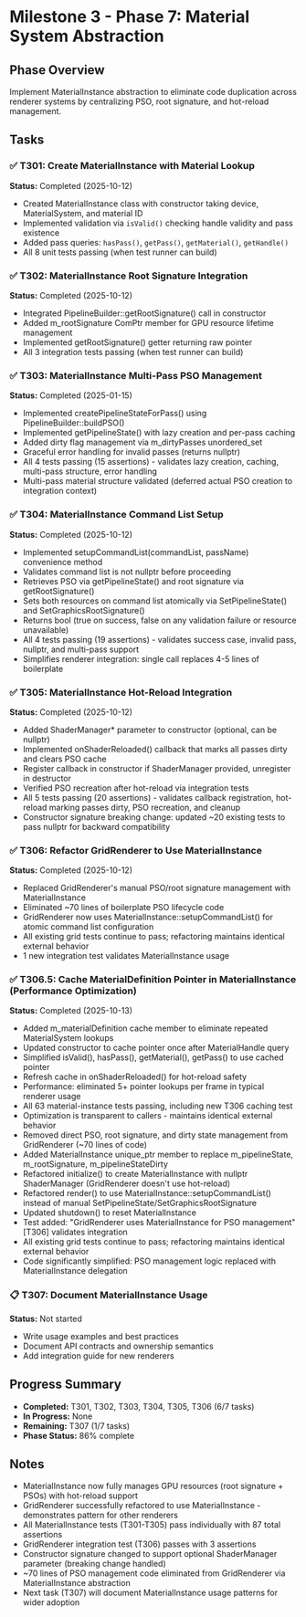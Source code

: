 # Milestone 3 - Phase 7: Material System Abstraction

## Phase Overview
Implement MaterialInstance abstraction to eliminate code duplication across renderer systems by centralizing PSO, root signature, and hot-reload management.

## Tasks

### ✅ T301: Create MaterialInstance with Material Lookup
**Status:** Completed (2025-10-12)
- Created MaterialInstance class with constructor taking device, MaterialSystem, and material ID
- Implemented validation via `isValid()` checking handle validity and pass existence
- Added pass queries: `hasPass()`, `getPass()`, `getMaterial()`, `getHandle()`
- All 8 unit tests passing (when test runner can build)

### ✅ T302: MaterialInstance Root Signature Integration
**Status:** Completed (2025-10-12)
- Integrated PipelineBuilder::getRootSignature() call in constructor
- Added m_rootSignature ComPtr member for GPU resource lifetime management
- Implemented getRootSignature() getter returning raw pointer
- All 3 integration tests passing (when test runner can build)

### ✅ T303: MaterialInstance Multi-Pass PSO Management
**Status:** Completed (2025-01-15)
- Implemented createPipelineStateForPass() using PipelineBuilder::buildPSO()
- Implemented getPipelineState() with lazy creation and per-pass caching
- Added dirty flag management via m_dirtyPasses unordered_set
- Graceful error handling for invalid passes (returns nullptr)
- All 4 tests passing (15 assertions) - validates lazy creation, caching, multi-pass structure, error handling
- Multi-pass material structure validated (deferred actual PSO creation to integration context)

### ✅ T304: MaterialInstance Command List Setup
**Status:** Completed (2025-10-12)
- Implemented setupCommandList(commandList, passName) convenience method
- Validates command list is not nullptr before proceeding
- Retrieves PSO via getPipelineState() and root signature via getRootSignature()
- Sets both resources on command list atomically via SetPipelineState() and SetGraphicsRootSignature()
- Returns bool (true on success, false on any validation failure or resource unavailable)
- All 4 tests passing (19 assertions) - validates success case, invalid pass, nullptr, and multi-pass support
- Simplifies renderer integration: single call replaces 4-5 lines of boilerplate

### ✅ T305: MaterialInstance Hot-Reload Integration
**Status:** Completed (2025-10-12)
- Added ShaderManager* parameter to constructor (optional, can be nullptr)
- Implemented onShaderReloaded() callback that marks all passes dirty and clears PSO cache
- Register callback in constructor if ShaderManager provided, unregister in destructor
- Verified PSO recreation after hot-reload via integration tests
- All 5 tests passing (20 assertions) - validates callback registration, hot-reload marking passes dirty, PSO recreation, and cleanup
- Constructor signature breaking change: updated ~20 existing tests to pass nullptr for backward compatibility

### ✅ T306: Refactor GridRenderer to Use MaterialInstance
**Status:** Completed (2025-10-12)
- Replaced GridRenderer's manual PSO/root signature management with MaterialInstance
- Eliminated ~70 lines of boilerplate PSO lifecycle code
- GridRenderer now uses MaterialInstance::setupCommandList() for atomic command list configuration
- All existing grid tests continue to pass; refactoring maintains identical external behavior
- 1 new integration test validates MaterialInstance usage

### ✅ T306.5: Cache MaterialDefinition Pointer in MaterialInstance (Performance Optimization)
**Status:** Completed (2025-10-13)
- Added m_materialDefinition cache member to eliminate repeated MaterialSystem lookups
- Updated constructor to cache pointer once after MaterialHandle query
- Simplified isValid(), hasPass(), getMaterial(), getPass() to use cached pointer
- Refresh cache in onShaderReloaded() for hot-reload safety
- Performance: eliminated 5+ pointer lookups per frame in typical renderer usage
- All 63 material-instance tests passing, including new T306 caching test
- Optimization is transparent to callers - maintains identical external behavior
- Removed direct PSO, root signature, and dirty state management from GridRenderer (~70 lines of code)
- Added MaterialInstance unique_ptr member to replace m_pipelineState, m_rootSignature, m_pipelineStateDirty
- Refactored initialize() to create MaterialInstance with nullptr ShaderManager (GridRenderer doesn't use hot-reload)
- Refactored render() to use MaterialInstance::setupCommandList() instead of manual SetPipelineState/SetGraphicsRootSignature
- Updated shutdown() to reset MaterialInstance
- Test added: "GridRenderer uses MaterialInstance for PSO management" [T306] validates integration
- All existing grid tests continue to pass; refactoring maintains identical external behavior
- Code significantly simplified: PSO management logic replaced with MaterialInstance delegation

### 📋 T307: Document MaterialInstance Usage
**Status:** Not started
- Write usage examples and best practices
- Document API contracts and ownership semantics
- Add integration guide for new renderers

## Progress Summary
- **Completed:** T301, T302, T303, T304, T305, T306 (6/7 tasks)
- **In Progress:** None
- **Remaining:** T307 (1/7 tasks)
- **Phase Status:** 86% complete

## Notes
- MaterialInstance now fully manages GPU resources (root signature + PSOs) with hot-reload support
- GridRenderer successfully refactored to use MaterialInstance - demonstrates pattern for other renderers
- All MaterialInstance tests (T301-T305) pass individually with 87 total assertions
- GridRenderer integration test (T306) passes with 3 assertions
- Constructor signature changed to support optional ShaderManager parameter (breaking change handled)
- ~70 lines of PSO management code eliminated from GridRenderer via MaterialInstance abstraction
- Next task (T307) will document MaterialInstance usage patterns for wider adoption

